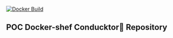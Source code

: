 [![Docker Build](https://github.com/docker-shef/conducktor/actions/workflows/main.yml/badge.svg)](https://github.com/docker-shef/conducktor/actions)

## POC Docker-shef Conducktor🦆 Repository
